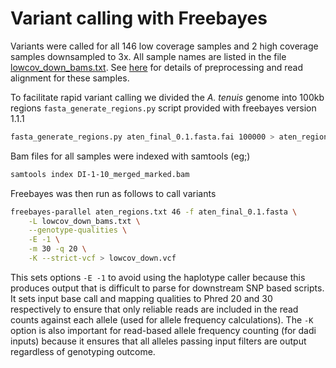 # Variant calling with Freebayes

Variants were called for all 146 low coverage samples and 2 high coverage samples downsampled to 3x. All sample names are listed in the file [lowcov_down_bams.txt](hpc/freebayes/lowcov_down_bams.txt). See [here](../gatk3/README.md) for details of preprocessing and read alignment for these samples.

To facilitate rapid variant calling we divided the *A. tenuis* genome into 100kb regions `fasta_generate_regions.py` script provided with freebayes version 1.1.1
```bash
fasta_generate_regions.py aten_final_0.1.fasta.fai 100000 > aten_regions.txt
```

Bam files for all samples were indexed with samtools (eg;)
```bash
samtools index DI-1-10_merged_marked.bam
```

Freebayes was then run as follows to call variants
```bash
freebayes-parallel aten_regions.txt 46 -f aten_final_0.1.fasta \
	-L lowcov_down_bams.txt \
	--genotype-qualities \
	-E -1 \
	-m 30 -q 20 \
	-K --strict-vcf > lowcov_down.vcf
```
This sets options  `-E -1` to avoid using the haplotype caller because this produces output that is difficult to parse for downstream SNP based scripts. It sets input base call and mapping qualities to Phred 20 and 30 respectively to ensure that only reliable reads are included in the read counts against each allele (used for allele frequency calculations). The `-K` option is also important for read-based allele frequency counting (for dadi inputs) because it ensures that all alleles passing input filters are output regardless of genotyping outcome.
